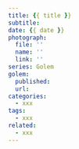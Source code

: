 ```yaml
---
title: {{ title }}
subtitle: 
date: {{ date }}
photograph: 
  file: ''
  name: ''
  link: ''
series: Golem
golem:
  published: 
  url: 
categories:
  - xxx
tags:
  - xxx
related:
  - xxx
---
```


<!-- more -->
